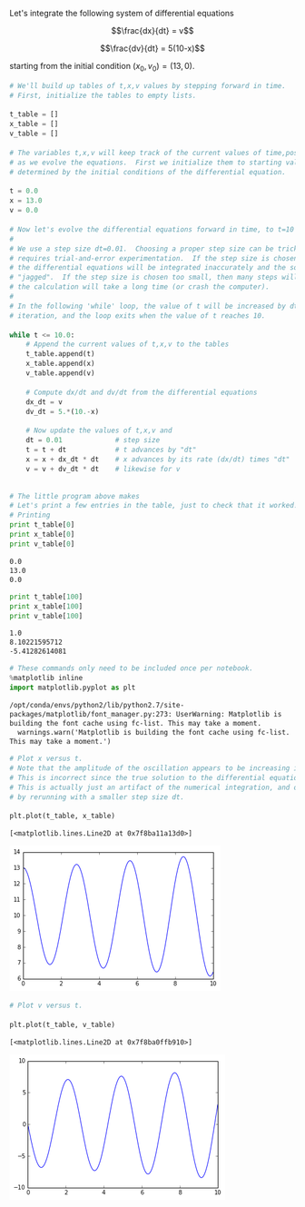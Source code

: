 
Let's integrate the following system of differential equations

$$\frac{dx}{dt} = v$$

$$\frac{dv}{dt} = 5(10-x)$$

starting from the initial condition $(x_0,v_0)=(13,0)$.


```python
# We'll build up tables of t,x,v values by stepping forward in time.  
# First, initialize the tables to empty lists.

t_table = []
x_table = []
v_table = []

# The variables t,x,v will keep track of the current values of time,position,velocity 
# as we evolve the equations.  First we initialize them to starting values which are 
# determined by the initial conditions of the differential equation.

t = 0.0
x = 13.0
v = 0.0

# Now let's evolve the differential equations forward in time, to t=10 (say).
#
# We use a step size dt=0.01.  Choosing a proper step size can be tricky and sometimes
# requires trial-and-error experimentation.  If the step size is chosen too large, then
# the differential equations will be integrated inaccurately and the solution will look
# "jagged".  If the step size is chosen too small, then many steps will be needed and
# the calculation will take a long time (or crash the computer).
#
# In the following 'while' loop, the value of t will be increased by dt=0.01 in every
# iteration, and the loop exits when the value of t reaches 10.

while t <= 10.0:
    # Append the current values of t,x,v to the tables
    t_table.append(t)
    x_table.append(x)
    v_table.append(v)
    
    # Compute dx/dt and dv/dt from the differential equations
    dx_dt = v
    dv_dt = 5.*(10.-x)
    
    # Now update the values of t,x,v and 
    dt = 0.01             # step size
    t = t + dt            # t advances by "dt"
    x = x + dx_dt * dt    # x advances by its rate (dx/dt) times "dt"
    v = v + dv_dt * dt    # likewise for v
    

```


```python
# The little program above makes
# Let's print a few entries in the table, just to check that it worked!
# Printing 
print t_table[0]
print x_table[0]
print v_table[0]
```

    0.0
    13.0
    0.0



```python
print t_table[100]
print x_table[100]
print v_table[100]
```

    1.0
    8.10221595712
    -5.41282614081



```python
# These commands only need to be included once per notebook.
%matplotlib inline
import matplotlib.pyplot as plt
```

    /opt/conda/envs/python2/lib/python2.7/site-packages/matplotlib/font_manager.py:273: UserWarning: Matplotlib is building the font cache using fc-list. This may take a moment.
      warnings.warn('Matplotlib is building the font cache using fc-list. This may take a moment.')



```python
# Plot x versus t.
# Note that the amplitude of the oscillation appears to be increasing in the plot.
# This is incorrect since the true solution to the differential equation is a sinusoid.
# This is actually just an artifact of the numerical integration, and one could see this
# by rerunning with a smaller step size dt.

plt.plot(t_table, x_table)
```




    [<matplotlib.lines.Line2D at 0x7f8ba11a13d0>]




![png](output_5_1.png)



```python
# Plot v versus t.

plt.plot(t_table, v_table)
```




    [<matplotlib.lines.Line2D at 0x7f8ba0ffb910>]




![png](output_6_1.png)



```python

```
